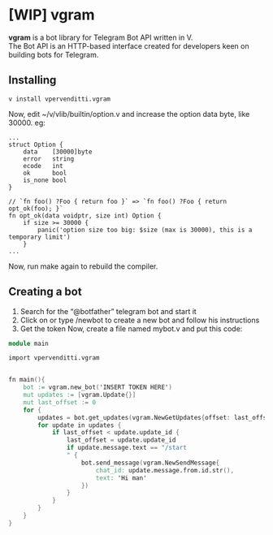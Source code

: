 # [WIP] vgram   
**vgram** is a bot library for Telegram Bot API written in V.   
The Bot API is an HTTP-based interface created for developers keen on building bots for Telegram.
## Installing  
```
v install vpervenditti.vgram
```
Now, edit ~/v/vlib/builtin/option.v and increase the option data byte, like 30000. eg:
```
...
struct Option {
	data    [30000]byte
	error   string
	ecode   int
	ok      bool
	is_none bool
}

// `fn foo() ?Foo { return foo }` => `fn foo() ?Foo { return opt_ok(foo); }`
fn opt_ok(data voidptr, size int) Option {
	if size >= 30000 {
		panic('option size too big: $size (max is 30000), this is a temporary limit')
	}
...
```
Now, run make again to rebuild the compiler.

## Creating a bot  
1. Search for the “@botfather” telegram bot and start it  
2. Click on or type /newbot to create a new bot and follow his instructions  
3. Get the token Now, create a file named mybot.v and put this code:  
```v
module main

import vpervenditti.vgram


fn main(){
    bot := vgram.new_bot('INSERT TOKEN HERE')
    mut updates := [vgram.Update{}]
    mut last_offset := 0
    for {
        updates = bot.get_updates(vgram.NewGetUpdates{offset: last_offset, limit: 100})
        for update in updates {
            if last_offset < update.update_id {
                last_offset = update.update_id
                if update.message.text == "/start
                " {
                    bot.send_message(vgram.NewSendMessage{
                        chat_id: update.message.from.id.str(),
                        text: 'Hi man'
                    })
                }
            }
        }
    }
}

```
